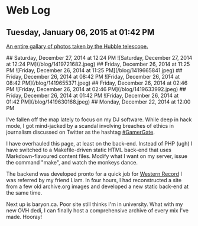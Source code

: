 # Web Log
## Tuesday, January 06, 2015 at 01:42 PM 
<p><a href="http://hubblesite.org/gallery/album/entire/titles/true/">An entire gallary of photos taken by the Hubble telescope.</a></p>
## Saturday, December 27, 2014 at 12:24 PM 
![Saturday, December 27, 2014 at 12:24 PM](/blog/1419721682.jpeg)
## Friday, December 26, 2014 at 11:25 PM 
![Friday, December 26, 2014 at 11:25 PM](/blog/1419665841.jpeg)
## Friday, December 26, 2014 at 08:42 PM 
![Friday, December 26, 2014 at 08:42 PM](/blog/1419655371.jpeg)
## Friday, December 26, 2014 at 02:46 PM 
![Friday, December 26, 2014 at 02:46 PM](/blog/1419633992.jpeg)
## Friday, December 26, 2014 at 01:42 PM 
![Friday, December 26, 2014 at 01:42 PM](/blog/1419630168.jpeg)
## Monday, December 22, 2014 at 12:00 PM 
<p>I've fallen off the map lately to focus on my DJ software. While deep in hack mode, I got mind-jacked by a scandal involving breaches of ethics in journalism discussed on Twitter as the hashtag <a href="gamergate">#GamerGate</a>.</p>

<p>I have overhauled this page, at least on the back-end. Instead of PHP (ugh) I have switched to a Makefile-driven static HTML back-end that uses Markdown-flavoured content files. Modify what I want on my server, issue the command "make", and watch the monkeys dance.</p>

<p>The backend was developed pronto for a quick job for <a href="http://westernrecord.com">Western Record</a> I was referred by my friend Liam. In four hours, I had reconstructed a site from a few old archive.org images and developed a new static back-end at the same time.</p>

<p>Next up is baryon.ca. Poor site still thinks I'm in university. What with my new OVH dedi, I can finally host a comprehensive archive of every mix I've made. Hooray!</p>
